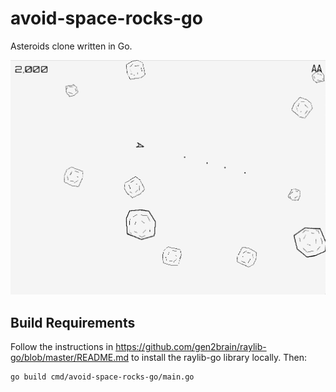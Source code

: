 # avoid-space-rocks-go

Asteroids clone written in Go.

![Game screenshot](assets/screenshot.png "Game screenshot")

## Build Requirements

Follow the instructions in https://github.com/gen2brain/raylib-go/blob/master/README.md to install the 
raylib-go library locally. Then:

```bash
go build cmd/avoid-space-rocks-go/main.go
```
